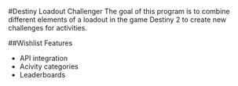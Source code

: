 #Destiny Loadout Challenger
The goal of this program is to combine different elements of a loadout in the game Destiny 2 to create new challenges for activities.

##Wishlist Features
- API integration
- Acivity categories
- Leaderboards
